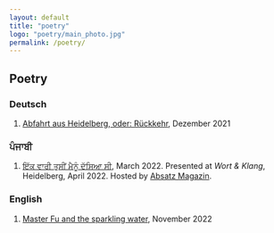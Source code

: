 ```yaml
---
layout: default
title: "poetry"
logo: "poetry/main_photo.jpg"
permalink: /poetry/
---
```


## Poetry

### Deutsch

1. [Abfahrt aus Heidelberg, oder: Rückkehr](rueckkehr.md), Dezember 2021

### ਪੰਜਾਬੀ

1. [ਇੱਕ ਵਾਰੀ ਤੁਸੀਂ ਮੈਨੂੰ ਦੱਸਿਆ ਸੀ](bib.md), March 2022. Presented at _Wort & Klang_, Heidelberg, April 2022. Hosted by [Absatz Magazin](https://www.absatz-magazin.de/).

### English

1. [Master Fu and the sparkling water](master_foo.md), November 2022